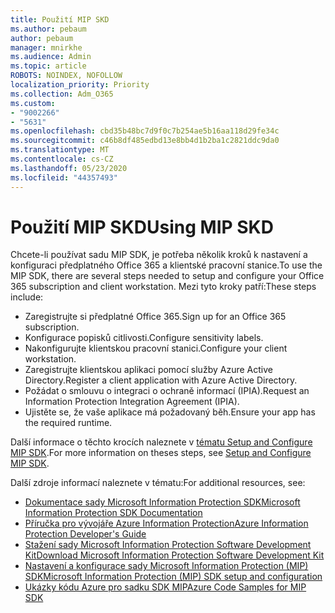 ```yaml
---
title: Použití MIP SKD
ms.author: pebaum
author: pebaum
manager: mnirkhe
ms.audience: Admin
ms.topic: article
ROBOTS: NOINDEX, NOFOLLOW
localization_priority: Priority
ms.collection: Adm_O365
ms.custom:
- "9002266"
- "5631"
ms.openlocfilehash: cbd35b48bc7d9f0c7b254ae5b16aa118d29fe34c
ms.sourcegitcommit: c46b8df485edbd13e8bb4d1b2ba1c2821ddc9da0
ms.translationtype: MT
ms.contentlocale: cs-CZ
ms.lasthandoff: 05/23/2020
ms.locfileid: "44357493"
---
```

# <a name="using-mip-skd"></a><span data-ttu-id="92b05-102">Použití MIP SKD</span><span class="sxs-lookup"><span data-stu-id="92b05-102">Using MIP SKD</span></span>

<span data-ttu-id="92b05-103">Chcete-li používat sadu MIP SDK, je potřeba několik kroků k nastavení a konfiguraci předplatného Office 365 a klientské pracovní stanice.</span><span class="sxs-lookup"><span data-stu-id="92b05-103">To use the MIP SDK, there are several steps needed to setup and configure your Office 365 subscription and client workstation.</span></span> <span data-ttu-id="92b05-104">Mezi tyto kroky patří:</span><span class="sxs-lookup"><span data-stu-id="92b05-104">These steps include:</span></span>

- <span data-ttu-id="92b05-105">Zaregistrujte si předplatné Office 365.</span><span class="sxs-lookup"><span data-stu-id="92b05-105">Sign up for an Office 365 subscription.</span></span>
- <span data-ttu-id="92b05-106">Konfigurace popisků citlivosti.</span><span class="sxs-lookup"><span data-stu-id="92b05-106">Configure sensitivity labels.</span></span>
- <span data-ttu-id="92b05-107">Nakonfigurujte klientskou pracovní stanici.</span><span class="sxs-lookup"><span data-stu-id="92b05-107">Configure your client workstation.</span></span>
- <span data-ttu-id="92b05-108">Zaregistrujte klientskou aplikaci pomocí služby Azure Active Directory.</span><span class="sxs-lookup"><span data-stu-id="92b05-108">Register a client application with Azure Active Directory.</span></span>
- <span data-ttu-id="92b05-109">Požádat o smlouvu o integraci o ochraně informací (IPIA).</span><span class="sxs-lookup"><span data-stu-id="92b05-109">Request an Information Protection Integration Agreement (IPIA).</span></span>
- <span data-ttu-id="92b05-110">Ujistěte se, že vaše aplikace má požadovaný běh.</span><span class="sxs-lookup"><span data-stu-id="92b05-110">Ensure your app has the required runtime.</span></span>

<span data-ttu-id="92b05-111">Další informace o těchto krocích naleznete v [tématu Setup and Configure MIP SDK](https://docs.microsoft.com/information-protection/develop/setup-configure-mip).</span><span class="sxs-lookup"><span data-stu-id="92b05-111">For more information on theses steps, see [Setup and Configure MIP SDK](https://docs.microsoft.com/information-protection/develop/setup-configure-mip).</span></span>

<span data-ttu-id="92b05-112">Další zdroje informací naleznete v tématu:</span><span class="sxs-lookup"><span data-stu-id="92b05-112">For additional resources, see:</span></span>

- [<span data-ttu-id="92b05-113">Dokumentace sady Microsoft Information Protection SDK</span><span class="sxs-lookup"><span data-stu-id="92b05-113">Microsoft Information Protection SDK Documentation</span></span>](https://docs.microsoft.com/information-protection/develop/)
- [<span data-ttu-id="92b05-114">Příručka pro vývojáře Azure Information Protection</span><span class="sxs-lookup"><span data-stu-id="92b05-114">Azure Information Protection Developer's Guide</span></span>](https://docs.microsoft.com/azure/information-protection/develop/developers-guide)
- [<span data-ttu-id="92b05-115">Stažení sady Microsoft Information Protection Software Development Kit</span><span class="sxs-lookup"><span data-stu-id="92b05-115">Download Microsoft Information Protection Software Development Kit</span></span>](https://www.microsoft.com/download/details.aspx?id=57392)
- [<span data-ttu-id="92b05-116">Nastavení a konfigurace sady Microsoft Information Protection (MIP) SDK</span><span class="sxs-lookup"><span data-stu-id="92b05-116">Microsoft Information Protection (MIP) SDK setup and configuration</span></span>](https://docs.microsoft.com/information-protection/develop/setup-configure-mip)
- [<span data-ttu-id="92b05-117">Ukázky kódu Azure pro sadku SDK MIP</span><span class="sxs-lookup"><span data-stu-id="92b05-117">Azure Code Samples for MIP SDK</span></span>](https://azure.microsoft.com/resources/samples/?sort=0&term=mipsdk)
